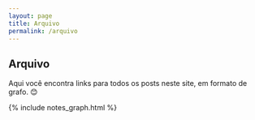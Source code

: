 ```yaml
---
layout: page
title: Arquivo
permalink: /arquivo
---
```


## Arquivo
Aqui você encontra links para todos os posts neste site, em formato de grafo. 😊
<br>

{% include notes_graph.html %}
